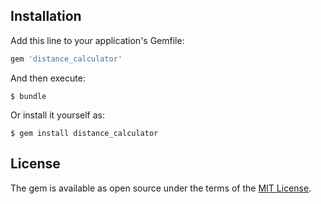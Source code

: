 ## Installation

Add this line to your application's Gemfile:

```ruby
gem 'distance_calculator'
```

And then execute:

    $ bundle

Or install it yourself as:

    $ gem install distance_calculator

## License

The gem is available as open source under the terms of the [MIT License](https://opensource.org/licenses/MIT).
